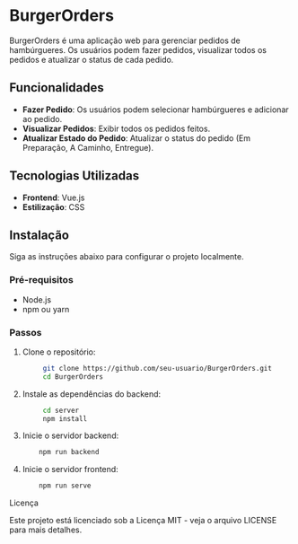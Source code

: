 # BurgerOrders

BurgerOrders é uma aplicação web para gerenciar pedidos de hambúrgueres. Os usuários podem fazer pedidos, visualizar todos os pedidos e atualizar o status de cada pedido.

## Funcionalidades

- **Fazer Pedido**: Os usuários podem selecionar hambúrgueres e adicionar ao pedido.
- **Visualizar Pedidos**: Exibir todos os pedidos feitos.
- **Atualizar Estado do Pedido**: Atualizar o status do pedido (Em Preparação, A Caminho, Entregue).

## Tecnologias Utilizadas

- **Frontend**: Vue.js
- **Estilização**: CSS

## Instalação

Siga as instruções abaixo para configurar o projeto localmente.

### Pré-requisitos

- Node.js
- npm ou yarn

### Passos

1. Clone o repositório:

   ```bash
        git clone https://github.com/seu-usuario/BurgerOrders.git
        cd BurgerOrders
   ```

2. Instale as dependências do backend:

   ```bash
        cd server
        npm install
   ```

3. Inicie o servidor backend:

   ```bash
       npm run backend
   ```

4. Inicie o servidor frontend:

   ```bash
       npm run serve
   ```

Licença

Este projeto está licenciado sob a Licença MIT - veja o arquivo LICENSE para mais detalhes.
